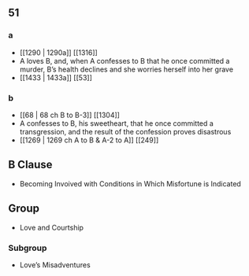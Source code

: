 ## 51
### a
- [[1290 | 1290a]] [[1316]] 
- A loves B, and, when A confesses to B that he once committed a murder, B’s health declines and she worries herself into her grave
- [[1433 | 1433a]] [[53]] 

### b
- [[68 | 68 ch B to B-3]] [[1304]] 
- A confesses to B, his sweetheart, that he once committed a transgression, and the result of the confession proves disastrous
- [[1269 | 1269 ch A to B &amp; A-2 to A]] [[249]] 

## B Clause
- Becoming Invoived with Conditions in Which Misfortune is Indicated

## Group
- Love and Courtship

### Subgroup
- Love’s Misadventures


